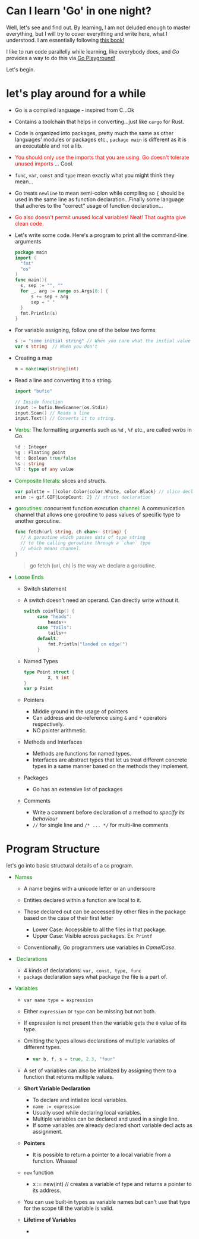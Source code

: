 # Can I learn 'Go' in one night? 

Well, let's see and find out. By learning, I am not deluded enough to master everything, but I will try to cover everything and write here, what I understood. I am essentially following [this book!](https://www.gopl.io/)

I like to run code parallelly while learning, like everybody does, and *Go* provides a way to do this via [Go Playground!](https://play.golang.org/)

Let's begin. 



# let's play around for a while

- Go is a compiled language - inspired from C...Ok

- Contains a toolchain that helps in converting...just like `cargo` for Rust. 

- Code is organized into packages, pretty much the same as other languages' modules or packages etc., `package main` is different as it is an executable and not a lib.

- <span style="color:red;"> You should only use the imports that you are using. Go doesn't tolerate unused imports </span>... Cool. 

-  `func`, `var`, `const` and `type` mean exactly what you might think they mean...

- Go treats `newline` to mean semi-colon while compiling so `{` should be used in the same line as function declaration...Finally some language that adheres to the "correct" usage of function declaration...

- <span style="color:red;"> Go also doesn't permit unused local variables! Neat! That oughta give clean code. </span>

- Let's write some code. Here's a program to print all the command-line arguments 

  ```go
  package main 
  import (
  	"fmt"
  	"os"
  )
  func main(){	
  	s, sep := "", "" 
  	for _, arg := range os.Args[0:] {
  		s += sep + arg 
  		sep = " " 
  	}
  	fmt.Println(s)
  }
  ```

- For variable assigning, follow one of the below two forms

  ```go
  s := "some initial string" // When you care what the initial value is
  var s string  // When you don't 
  ```

  

* Creating a map 

  ```go
  m = make(map[string]int)
  ```

* Read a line and converting it to a string. 

  ```go
  import "bufio"
  
  // Inside function
  input := bufio.NewScanner(os.Stdin)
  input.Scan() // Reads a line
  input.Text() // Converts it to string. 
  ```

* <span style="color:green;">Verbs:</span> The formatting arguments such as `%d` , `%f` etc., are called *verbs* in Go. 

  ```go
  %d : Integer
  %g : Floating point
  %t : Boolean true/false
  %s : string
  %T : type of any value
  ```

* <span style="color:green;"> Composite literals: </span> slices and structs. 

  ```go
  var palette = []color.Color{color.White, color.Black} // slice declaration with a 																														// sequence of items.
  anim := gif.GIF{LoopCount: 2} // struct declaration
  ```

* <span style="color:green"> goroutines: </span> concurrent function execution <span style="color:green"> channel: </span> A communication channel that allows one goroutine to pass values of specific type to another goroutine. 

  ```go
  func fetch(url string, ch chan<- string) {
  	// A goroutine which passes data of type string
    // to the calling goroutine through a `chan` type
    // which means channel. 
  }
  ```

  > go fetch (url, ch) is the way we declare a goroutine. 

* <span style='color:green;'> Loose Ends </span>

  * Switch statement 

  * A switch doesn't need an operand. Can directly write without it. 

    ```go
    switch coinflip() {
         case "heads":
             heads++
         case "tails":
             tails++
         default:
             fmt.Println("landed on edge!")
         }		
    ```

  * Named Types

    ```go
    type Point struct {
             X, Y int
    }
    var p Point	
    ```

  * Pointers

    * Middle ground in the usage of pointers
    * Can address and de-reference using `&` and `*` operators respectively. 
    * NO pointer arithmetic. 

  * Methods and Interfaces

    * Methods are functions for named types.
    * Interfaces are abstract types that let us treat different concrete types in a same manner based on the methods they implement. 

  * Packages

    * Go has an extensive list of packages 

  * Comments

    * Write a comment before declaration of a method to *specify its behaviour* 
    * `//` for single line and `/* ... */` for multi-line comments 



# Program Structure	

let's go into basic structural details of a `Go` program. 

* <span style='color:green'> Names </span>

  * A name begins with a unicode letter or an underscore

  * Entities declared within a function are local to it. 

  * Those declared out can be accessed by other files in the package based on the case of their first letter

    * Lower Case: Accessible to all the files in that package.
    * Upper Case: Visible across packages. Ex: `Printf`

  * Conventionally, Go programmers use variables in *CamelCase*.

    

* <span style='color:green'> Declarations </span>

  * 4 kinds of declarations: `var, const, type, func` 
  * `package` declaration says what package the file is a part of. 

- <span style='color:green'> Variables </span>

  - `var name type = expression` 

  - Either `expression` or `type` can be missing but not both. 

  - If expression is not present then the variable gets the `0` value of its type. 

  - Omitting the types allows declarations of multiple variables of different types.

    - ```go
      var b, f, s = true, 2.3, "four"
      ```

  - A set of variables can also be intialized by assigning them to a function that returns multiple values. 

  - **Short Variable Declaration**

    - To declare and intialize local variables. 
    - `name := expression` 
    - Usually used while declaring local variables.
    - Multiple variables can be declared and used in a single line. 
    - If some variables are already declared short variable decl acts as assignment.

  - **Pointers**

    - It is possible to return a pointer to a local variable from a function. Whaaaa!

  - `new` function 

    - x := new(int)   // creates a variable of type and returns a pointer to its address. 

  - You can use built-in types as variable names but can't use that type for the scope till the variable is valid. 

  - **Lifetime of Variables**

    - 